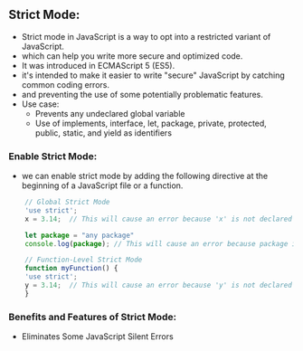 ## Strict Mode:
- Strict mode in JavaScript is a way to opt into a restricted variant of JavaScript.
- which can help you write more secure and optimized code.
- It was introduced in ECMAScript 5 (ES5). 
- it's intended to make it easier to write "secure" JavaScript by catching common coding errors. 
- and preventing the use of some potentially problematic features.
-  Use case:
   -  Prevents any undeclared global variable
   -  Use of implements, interface, let, package, private, protected, public, static, and yield as identifiers
  
### Enable Strict Mode:
- we can enable strict mode by adding the following directive at the beginning of a JavaScript file or a function.

```js
    // Global Strict Mode
    'use strict';
    x = 3.14;  // This will cause an error because 'x' is not declared

    let package = "any package"
    console.log(package); // This will cause an error because package is reserved keyword

    // Function-Level Strict Mode
    function myFunction() {
    'use strict';
    y = 3.14;  // This will cause an error because 'y' is not declared
    }

```

### Benefits and Features of Strict Mode:
- Eliminates Some JavaScript Silent Errors
